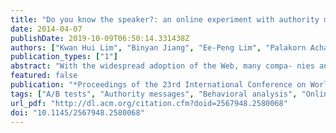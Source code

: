 ```yaml
---
title: "Do you know the speaker?: an online experiment with authority messages on event websites"
date: 2014-04-07
publishDate: 2019-10-09T06:50:14.331438Z
authors: ["Kwan Hui Lim", "Binyan Jiang", "Ee-Peng Lim", "Palakorn Achananuparp"]
publication_types: ["1"]
abstract: "With the widespread adoption of the Web, many compa- nies and organizations have established websites that pro- vide information and support online transactions (e.g., buy- ing products or viewing content). Unfortunately, users have limited attention to spare for interacting with online sites. Hence, it is of utmost importance to design sites that attract user attention and effectively guide users to the product or content items they like. Thus, we propose a novel and scal- Able experimentation approach to evaluate the effectiveness of online site designs. Our case study focuses on the effects of an authority message on visitors' browsing behavior on workshop and seminar online announcement sites. An au- Thority message emphasizes a particular prominent speaker and his/her achievements. Through dividing users into con- Trol and treatment groups and carefully tracking their online activities, we observe that the authority message influences the way users interact with page elements on the website and increases their interests in the authority speakers."
featured: false
publication: "*Proceedings of the 23rd International Conference on World Wide Web - WWW '14 Companion*"
tags: ["A/B tests", "Authority messages", "Behavioral analysis", "Online controlled experiments", "User interface"]
url_pdf: "http://dl.acm.org/citation.cfm?doid=2567948.2580068"
doi: "10.1145/2567948.2580068"
---
```


